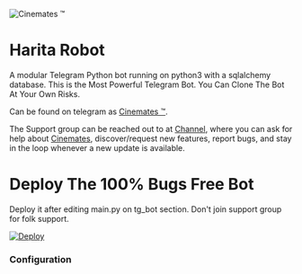 ![Cinemates ™](https://telegra.ph/file/3a95aa2c9b7345ff4fd9a.jpg)
# Harita Robot 

A modular Telegram Python bot running on python3 with a sqlalchemy database. This is the Most Powerful Telegram Bot. You Can Clone The Bot At Your Own Risks.

Can be found on telegram as [Cinemates ™](https://t.me/Cinemates_managerBot).

The Support group can be reached out to at [Channel](https://t.me/CinematesChannel), where you can ask for help about [Cinemates](https://t.me/Cinemates_managerBot), discover/request new features, report bugs, and stay in the loop whenever a new update is available. 

# Deploy The 100% Bugs Free Bot

Deploy it after editing main.py on tg_bot section. Don't join support group for folk support.




[![Deploy](https://www.herokucdn.com/deploy/button.svg)](https://heroku.com/deploy?template=https://github.com/vasudrlg/CinematesBot)

### Configuration

 

